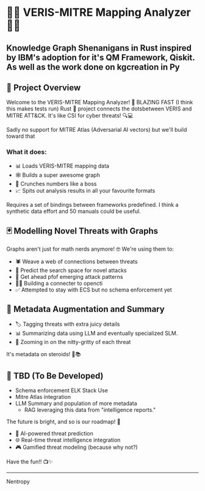 # 🕵️‍♀️ VERIS-MITRE Mapping Analyzer 🕵️‍♂️
## Knowledge Graph Shenanigans in Rust inspired by IBM's adoption for it's QM Framework, Qiskit. As well as the  work done on kgcreation in Py

## 🚀 Project Overview

Welcome to the VERIS-MITRE Mapping Analyzer! 🎉 BLAZING FAST (I think this makes tests run) Rust 🦀 project connects the dotsbetween VERIS and MITRE ATT&CK. It's like CSI for cyber threats! 🔍💻

Sadly no support for MITRE Atlas (Adversarial AI vectors) but we'll build toward that 

### What it does:
- 📊 Loads VERIS-MITRE mapping data
- 🕸️ Builds a super awesome graph
- 🧮 Crunches numbers like a boss
- 📈 Spits out analysis results in all your favourite formats

Requires a set of bindings between frameworks predefined. I think a synthetic data effort and 50 manuals could be useful.

## 🃏 Modelling Novel Threats with Graphs

Graphs aren't just for math nerds anymore! 🤓 We're using them to:

- 🕷️ Weave a web of connections between threats
- 🔮 Predict the search space for novel attacks
- 🧩 Get ahead pfof emerging attack patterns
- 👷‍♂️ Building a connecter to opencti
- ✅ Attempted to stay with ECS but no schema enforcement yet


## 🎨 Metadata Augmentation and Summary

- 🏷️ Tagging threats with extra juicy details
- 📊 Summarizing data using LLM and eventually specialized SLM.
- 🔬 Zooming in on the nitty-gritty of each threat

It's metadata on steroids! 💪📚

## 🔮 TBD (To Be Developed)
- Schema enforcement ELK Stack Use
- Mitre Atlas integration
- LLM Summary and population of more metadata
  - RAG leveraging this data from "intelligence reports."

The future is bright, and so is our roadmap! 🌟

- 🤖 AI-powered threat prediction
- 🌐 Real-time threat intelligence integration
- 🎮 Gamified threat modeling (because why not?)

Have the fun!! 📺✨

---

Nentropy